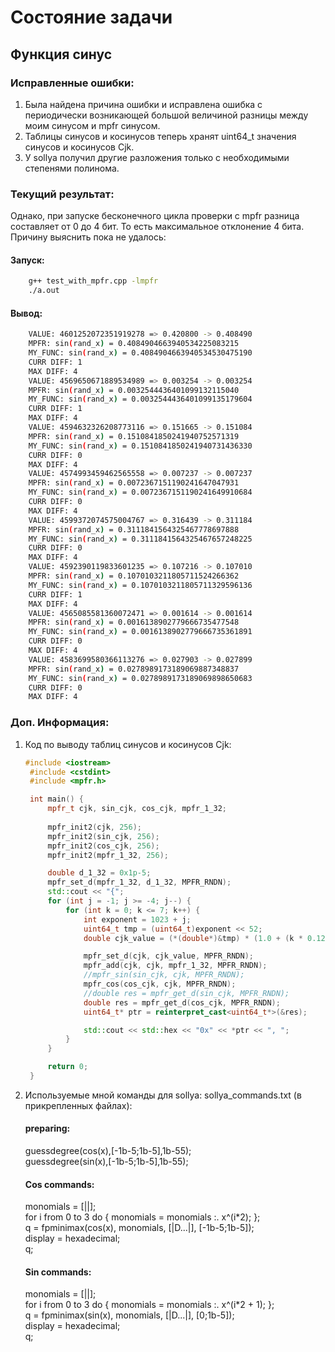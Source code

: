 # Состояние задачи

## Функция синус

### Исправленные ошибки:
1. Была найдена причина ошибки и исправлена ошибка с периодически возникающей большой величиной разницы между моим синусом и mpfr синусом.
2. Таблицы синусов и косинусов теперь хранят uint64_t значения синусов и косинусов Cjk.
3. У sollya получил другие разложения только с необходимыми степенями полинома.

### Текущий результат:
Однако, при запуске бесконечного цикла проверки с mpfr разница составляет от 0 до 4 бит. То есть максимальное отклонение 4 бита.
Причину выяснить пока не удалось:
#### Запуск:
```bash
    g++ test_with_mpfr.cpp -lmpfr
    ./a.out
```
#### Вывод:
```bash
    VALUE: 4601252072351919278 => 0.420800 -> 0.408490
    MPFR: sin(rand_x) = 0.4084904663940534225083215
    MY_FUNC: sin(rand_x) = 0.4084904663940534530475190
    CURR DIFF: 1
    MAX DIFF: 4
    VALUE: 4569650671889534989 => 0.003254 -> 0.003254
    MPFR: sin(rand_x) = 0.0032544436401099132115040
    MY_FUNC: sin(rand_x) = 0.0032544436401099135179604
    CURR DIFF: 1
    MAX DIFF: 4
    VALUE: 4594632326208773116 => 0.151665 -> 0.151084
    MPFR: sin(rand_x) = 0.1510841850241940752571319
    MY_FUNC: sin(rand_x) = 0.1510841850241940731436330
    CURR DIFF: 0
    MAX DIFF: 4
    VALUE: 4574993459462565558 => 0.007237 -> 0.007237
    MPFR: sin(rand_x) = 0.0072367151190241647047931
    MY_FUNC: sin(rand_x) = 0.0072367151190241649910684
    CURR DIFF: 0
    MAX DIFF: 4
    VALUE: 4599372074575004767 => 0.316439 -> 0.311184
    MPFR: sin(rand_x) = 0.3111841564325467778697888
    MY_FUNC: sin(rand_x) = 0.3111841564325467657248225
    CURR DIFF: 0
    MAX DIFF: 4
    VALUE: 4592390119833601235 => 0.107216 -> 0.107010
    MPFR: sin(rand_x) = 0.1070103211805711524266362
    MY_FUNC: sin(rand_x) = 0.1070103211805711329596136
    CURR DIFF: 1
    MAX DIFF: 4
    VALUE: 4565085581360072471 => 0.001614 -> 0.001614
    MPFR: sin(rand_x) = 0.0016138902779666735477548
    MY_FUNC: sin(rand_x) = 0.0016138902779666735361891
    CURR DIFF: 0
    MAX DIFF: 4
    VALUE: 4583699580366113276 => 0.027903 -> 0.027899
    MPFR: sin(rand_x) = 0.0278989173189069887348837
    MY_FUNC: sin(rand_x) = 0.0278989173189069898650683
    CURR DIFF: 0
    MAX DIFF: 4
```

### Доп. Информация:
1. Код по выводу таблиц синусов и косинусов Cjk:
   ```c++
   #include <iostream>
    #include <cstdint>
    #include <mpfr.h>

    int main() {
        mpfr_t cjk, sin_cjk, cos_cjk, mpfr_1_32;
        
        mpfr_init2(cjk, 256);
        mpfr_init2(sin_cjk, 256);
        mpfr_init2(cos_cjk, 256);
        mpfr_init2(mpfr_1_32, 256);

        double d_1_32 = 0x1p-5;
        mpfr_set_d(mpfr_1_32, d_1_32, MPFR_RNDN); 
        std::cout << "{";
        for (int j = -1; j >= -4; j--) {
            for (int k = 0; k <= 7; k++) {
                int exponent = 1023 + j;
                uint64_t tmp = (uint64_t)exponent << 52;
                double cjk_value = (*(double*)&tmp) * (1.0 + (k * 0.125));

                mpfr_set_d(cjk, cjk_value, MPFR_RNDN);
                mpfr_add(cjk, cjk, mpfr_1_32, MPFR_RNDN);
                //mpfr_sin(sin_cjk, cjk, MPFR_RNDN);
                mpfr_cos(cos_cjk, cjk, MPFR_RNDN);
                //double res = mpfr_get_d(sin_cjk, MPFR_RNDN);
                double res = mpfr_get_d(cos_cjk, MPFR_RNDN);
                uint64_t* ptr = reinterpret_cast<uint64_t*>(&res);

                std::cout << std::hex << "0x" << *ptr << ", ";
            }
        }

        return 0;
    }
    ```
2. Используемые мной команды для sollya: sollya_commands.txt (в прикрепленных файлах):
    #### preparing:
    guessdegree(cos(x),[-1b-5;1b-5],1b-55);  
    guessdegree(sin(x),[-1b-5;1b-5],1b-55);  

    #### Cos commands:
    monomials = [||];  
    for i from 0 to 3 do { monomials = monomials :. x^(i*2); };  
    q = fpminimax(cos(x), monomials, [|D...|], [-1b-5;1b-5]);  
    display = hexadecimal;  
    q;

    #### Sin commands:
    monomials = [||];  
    for i from 0 to 3 do { monomials = monomials :. x^(i*2 + 1); };  
    q = fpminimax(sin(x), monomials, [|D...|], [0;1b-5]);  
    display = hexadecimal;  
    q;